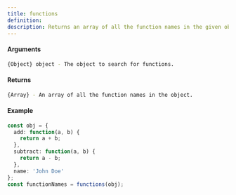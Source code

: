 ```yaml
---
title: functions
definition: 
description: Returns an array of all the function names in the given object.
---
```



#### Arguments


```bash
{Object} object - The object to search for functions.
```


#### Returns


```bash
{Array} - An array of all the function names in the object.
```


#### Example


```ts
const obj = {  add: function(a, b) {    return a + b;  },  subtract: function(a, b) {    return a - b;  },  name: 'John Doe'};const functionNames = functions(obj);
```
